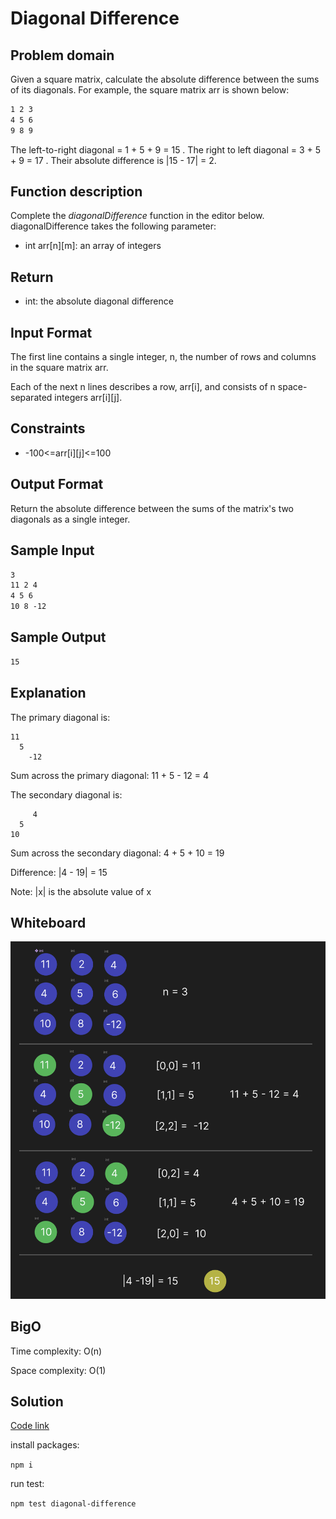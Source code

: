 # Diagonal Difference

## Problem domain

Given a square matrix, calculate the absolute difference between the sums of its diagonals.
For example, the square matrix arr is shown below:

```md
1 2 3
4 5 6
9 8 9
```

The left-to-right diagonal = 1 + 5 + 9 = 15 . The right to left diagonal = 3 + 5 + 9 = 17 . Their absolute difference is |15 - 17| = 2.

## Function description

Complete the _diagonalDifference_ function in the editor below.
diagonalDifference takes the following parameter:

- int arr[n][m]: an array of integers

## Return

- int: the absolute diagonal difference

## Input Format

The first line contains a single integer, n, the number of rows and columns in the square matrix arr.

Each of the next n lines describes a row, arr[i], and consists of n space-separated integers arr[i][j].

## Constraints

- -100<=arr[i][j]<=100

## Output Format

Return the absolute difference between the sums of the matrix's two diagonals as a single integer.

## Sample Input

```md
3
11 2 4
4 5 6
10 8 -12
```

## Sample Output

```md
15
```

## Explanation

The primary diagonal is:

```na
11
  5
    -12
```

Sum across the primary diagonal: 11 + 5 - 12 = 4

The secondary diagonal is:

```na
     4
  5
10
```

Sum across the secondary diagonal: 4 + 5 + 10 = 19

Difference: |4 - 19| = 15

Note: |x| is the absolute value of x

## Whiteboard

![diagonal-difference](diagonal-difference.png)

## BigO

Time complexity: O(n)

Space complexity: O(1)

## Solution

[Code link](./diagonal-difference.js)

install packages:

`npm i`

run test:

`npm test diagonal-difference`
